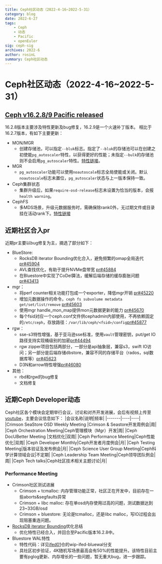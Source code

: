```yaml
---
title: Ceph社区动态（2022-4-16~2022-5-31）
category: blog 
date: 2022-6-27
tags:
    - Ceph
    - 动态
    - Pacific
    - openEuler
sig: ceph-sig
archives: 2022-6
author: rosinL
summary: Ceph社区动态
---
```

# Ceph社区动态（2022-4-16~2022-5-31）
## [Ceph v16.2.8/9 Pacific released](https://ceph.io/en/news/blog/2022/v16-2-8-pacific-released/)
16.2.8版本主要涉及特性更新及bug修复，16.2.9是一个火速补丁版本。
相比于16.2.7版本，有如下主要更新：
* MON/MGR
  - 创建存储池，可以指定`--bluk`标志。指定了`--bluk`的存储池可以在创建之初使能`pg_autoscaler`特性，以获得更好的性能；未指定`--bulk`的存储池则不会启用`pg_autoscaler`特性。[特性链接](https://docs.ceph.com/en/latest/rados/operations/placement-groups/)。
* MGR
  - `pg_autoscaler`功能可以使用`noautoscale`标志全局使能或关闭。默认`noautoscale`标志未置位，`pg_autoscaler`状态与上一版本保持一致。
* Ceph集群状态
  - 集群升级后，如果`require-osd-release`标志未设置为恰当的版本，会报`health warning`。
* CephFS
  - 多MDS场景，升级元数据服务时，需确保除rank0外，无过期文件或目录挂在活动rank下。[特性链接](https://docs.ceph.com/en/latest/releases/pacific/#upgrading-from-octopus-or-nautilus)

## 近期社区合入pr
近期pr主要以bug修复为主，摘选了部分如下：
* BlueStore:
  - RocksDB iterator Bounding优化合入，避免频繁的omap全局迭代 [pr#45904](https://github.com/ceph/ceph/pull/45904)
  - AVL查找优化，有助于提升NVMe盘带宽 [pr#45884](https://github.com/ceph/ceph/pull/45884)
  - 在Bluestore中实现了CoDel算法，缓解后端存储的缓存膨胀问题 [pr#43413](https://github.com/ceph/ceph/pull/43413)
* mgr：
  - 将perf counter相关功能打包成一个exporter，降低mgr开销 [pr#45220](https://github.com/ceph/ceph/pull/45220)
  - 增加元数据操作的命令，`ceph fs subvolume metadata get/set/list/remove` [pr#45603](https://github.com/ceph/ceph/pull/45603)
  - 使用mgr handle_mon_map提供mon元数据更新的能力 [pr#45670](https://github.com/ceph/ceph/pull/45670)
  - 每个fsid对应一个ceph.conf文件供cephadmin内部使用，不再依赖固定的`/etc/ceph`，存放路径：`/var/lib/ceph/<fsid>/config`[pr#45877](https://github.com/ceph/ceph/pull/45877)
* rgw：
  - sse-s3特性增强，基于亚马逊sse标准，使用`vault`管理密钥，put/get IO路径支持实现桶级别的加密[pr#44494](https://github.com/ceph/ceph/pull/44494)
  - rgw zipper项目包括两部分，一部分是api抽象层，兼容s3，swift IO访问；另一部分是后端存储dbstore，兼容不同的存储平台（rados，sql数据库等）[pr#45623](https://github.com/ceph/ceph/pull/45623)
  - D3N和arrow特性增强[pr#46080](https://github.com/ceph/ceph/pull/46080)
* 其他：
  - rbd和rgw的bug修复
  - 文档修复

## 近期Ceph Developer动态
Ceph社区各个模块会定期举行会议，讨论和对齐开发进展，会后有视频上传至[youtube](https://www.youtube.com/channel/UCno-Fry25FJ7B4RycCxOtfw/videos)，主要会议信息如下：
|会议名称|说明|频率|
|-------|----|----|
|Crimson SeaStore OSD Weekly Meeting |Crimson & Seastore开发周例会|周|
|Ceph Orchestration Meeting|Ceph管理模块（Mgr）开发|周|
|Ceph DocUBetter Meeting |文档优化|双周|
|Ceph Performance Meeting|Ceph性能优化|双周|
|Ceph Developer Monthly|Ceph开发者月度例会|月|
|Ceph Testing Meeting|版本验证及发布例会|月|
|Ceph Science User Group Meeting|Ceph科学计算领域会议|不定期|
|Ceph Leadership Team Meeting|Ceph领导团队例会|周|
|Ceph Tech talks|Ceph社区技术相关主题讨论|月|

### Performance Meeting
* Crimson社区测试进展
  - Crimson + tcmalloc: 内存管理功能正常，社区正在开发中，目前存在一些aborts&segfaults异常
  - Crimson + libc malloc: 存在单osd内存使用过高的问题，测试数据达到23~33GB/osd
  - Crimson + bluestore: 无论是tcmalloc，还是libc malloc，写IO过程会出现阻塞重连问题。
* [RocksDB iterator Bounding](https://github.com/ceph/ceph/pull/45904)优化总结
  - 优化特性已经合入，并回合至Pacific版本16.2.8中。
* Bluestore WAL特性
  - 特性代码：详见[ifed01](https://github.com/ifed01/ceph)仓的wip-ifed-bluewal分支
  - 具社区初步验证，4K随机写场景最高会有50%的性能提升。该特性目前主要有pglog更新、内存增长的一些问题，暂无重大bug，进一步跟踪。

